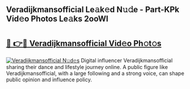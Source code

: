 ## Veradijkmansofficial Le𝚊k𝚎d N𝚞𝚍e - Part-KPk Vid𝚎o Photos Le𝚊ks 2ooWl

# <h2><a href="http://fbb97r4.evod.top/?m=Veradijkmansofficial">🔗 👉🔴 Veradijkmansofficial Vid𝚎o Ph𝚘t𝚘s</a></h2>

[![Veradijkmansofficial N𝚞d𝚎s](https://i.imgur.com/8V9OHl7.gif)](http://fbb97r4.evod.top/?m=Veradijkmansofficial)
Digital influencer Veradijkmansofficial sharing their dance and lifestyle journey online. A public figure like Veradijkmansofficial, with a large following and a strong voice, can shape public opinion and influence policy. 
